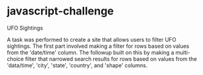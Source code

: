 # javascript-challenge
UFO Sightings


A task was performed to create a site that allows users to filter UFO sightings. The first part involved making a filter for rows based on
values from the 'date/time' column. The followup built on this by making a multi-choice filter that narrowed search results for rows based
on values from the 'data/time', 'city', 'state', 'country', and 'shape' columns.